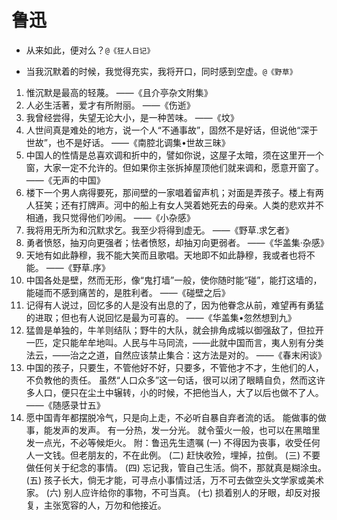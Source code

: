 # 鲁迅

- 从来如此，便对么？`@《狂人日记》`

- 当我沉默着的时候，我觉得充实，我将开口，同时感到空虚。`@《野草》`

1.  惟沉默是最高的轻蔑。
    ——《且介亭杂文附集》
2.  人必生活著，爱才有所附丽。
    ——《伤逝》
3.  我曾经尝得，失望无论大小，是一种苦味。
    ——《坟》
4.  人世间真是难处的地方，说一个人“不通事故”，固然不是好话，但说他“深于世故”，也不是好话。
    ——《南腔北调集•世故三昧》
5.  中国人的性情是总喜欢调和折中的，譬如你说，这屋子太暗，须在这里开一个窗，大家一定不允许的。但如果你主张拆掉屋顶他们就来调和，愿意开窗了。
    ——《无声的中国》
6.  楼下一个男人病得要死，那间壁的一家唱着留声机；对面是弄孩子。楼上有两人狂笑；还有打牌声。河中的船上有女人哭着她死去的母亲。人类的悲欢并不相通，我只觉得他们吵闹。
    ——《小杂感》
7.  我将用无所为和沉默求乞。我至少将得到虚无。
    ——《野草.求乞者》
8.  勇者愤怒，抽刃向更强者；怯者愤怒，却抽刃向更弱者。
    ——《华盖集·杂感》
9.  天地有如此静穆，我不能大笑而且歌唱。天地即不如此静穆，我或者也将不能。
    ——《野草.序》
10. 中国各处是壁，然而无形，像“鬼打墙”一般，使你随时能“碰”，能打这墙的，能碰而不感到痛苦的，是胜利者。
    ——《碰壁之后》
11. 记得有人说过，回忆多的人是没有出息的了，因为他眷念从前，难望再有勇猛的进取；但也有人说回忆是最为可喜的。
    ——《华盖集•忽然想到九》
12. 猛兽是单独的，牛羊则结队；野牛的大队，就会排角成城以御强敌了，但拉开一匹，定只能牟牟地叫。人民与牛马同流，——此就中国而言，夷人别有分类法云，——治之之道，自然应该禁止集合：这方法是对的。
    ——《春末闲谈》
13. 中国的孩子，只要生，不管他好不好，只要多，不管他才不才，生他们的人，不负教他的责任。
    虽然“人口众多”这一句话，很可以闭了眼睛自负，然而这许多人口，便只在尘土中辗转，小的时候，不把他当人，大了以后也做不了人。
    ——《随感录廿五》
14. 愿中国青年都摆脱冷气，只是向上走，不必听自暴自弃者流的话。
    能做事的做事，能发声的发声。
    有一分热，发一分光。
    就令萤火一般，也可以在黑暗里发一点光，不必等候炬火。
    附：鲁迅先生遗嘱
    (一) 不得因为丧事，收受任何人一文钱。但老朋友的，不在此例。
    (二) 赶快收殓，埋掉，拉倒。
    (三) 不要做任何关于纪念的事情。
    (四) 忘记我，管自己生活。倘不，那就真是糊涂虫。
    (五) 孩子长大，倘无才能，可寻点小事情过活，万不可去做空头文学家或美术家。
    (六) 别人应许给你的事物，不可当真。
    (七) 损着别人的牙眼，却反对报复，主张宽容的人，万勿和他接近。
